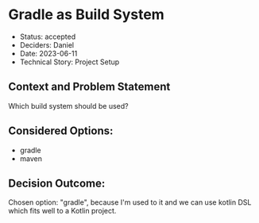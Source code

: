 # Gradle as Build System

- Status: accepted
- Deciders: Daniel
- Date: 2023-06-11
- Technical Story: Project Setup

## Context and Problem Statement

Which build system should be used?

## Considered Options:

- gradle
- maven

## Decision Outcome:

Chosen option: "gradle", because I'm used to it and we can use kotlin DSL which fits well to a Kotlin project.
